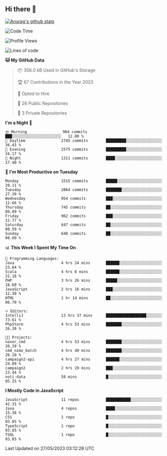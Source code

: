 ## Hi there 👋

[![Anurag's github stats](https://github-readme-stats.vercel.app/api?username=Songwonseok)](https://github.com/anuraghazra/github-readme-stats)



<!--START_SECTION:waka-->
![Code Time](http://img.shields.io/badge/Code%20Time-2%2C264%20hrs%2020%20mins-blue)

![Profile Views](http://img.shields.io/badge/Profile%20Views-0-blue)

![Lines of code](https://img.shields.io/badge/From%20Hello%20World%20I%27ve%20Written-35.0%20million%20lines%20of%20code-blue)

**🐱 My GitHub Data** 

> 📦 358.0 kB Used in GitHub's Storage 
 > 
> 🏆 67 Contributions in the Year 2023
 > 
> 💼 Opted to Hire
 > 
> 📜 26 Public Repositories 
 > 
> 🔑 3 Private Repositories 
 > 
**I'm a Night 🦉** 

```text
🌞 Morning                904 commits         ███░░░░░░░░░░░░░░░░░░░░░░   12.00 % 
🌆 Daytime                2745 commits        █████████░░░░░░░░░░░░░░░░   36.43 % 
🌃 Evening                2575 commits        █████████░░░░░░░░░░░░░░░░   34.17 % 
🌙 Night                  1311 commits        ████░░░░░░░░░░░░░░░░░░░░░   17.40 % 
```
📅 **I'm Most Productive on Tuesday** 

```text
Monday                   1515 commits        █████░░░░░░░░░░░░░░░░░░░░   20.11 % 
Tuesday                  2064 commits        ███████░░░░░░░░░░░░░░░░░░   27.39 % 
Wednesday                954 commits         ███░░░░░░░░░░░░░░░░░░░░░░   12.66 % 
Thursday                 745 commits         ██░░░░░░░░░░░░░░░░░░░░░░░   09.89 % 
Friday                   962 commits         ███░░░░░░░░░░░░░░░░░░░░░░   12.77 % 
Saturday                 647 commits         ██░░░░░░░░░░░░░░░░░░░░░░░   08.59 % 
Sunday                   648 commits         ██░░░░░░░░░░░░░░░░░░░░░░░   08.60 % 
```


📊 **This Week I Spent My Time On** 

```text
💬 Programming Languages: 
Java                     4 hrs 24 mins       ██████░░░░░░░░░░░░░░░░░░░   23.84 % 
Scala                    4 hrs 6 mins        ██████░░░░░░░░░░░░░░░░░░░   22.18 % 
PHP                      3 hrs 26 mins       █████░░░░░░░░░░░░░░░░░░░░   18.60 % 
JavaScript               2 hrs 16 mins       ███░░░░░░░░░░░░░░░░░░░░░░   12.30 % 
HTML                     1 hr 14 mins        ██░░░░░░░░░░░░░░░░░░░░░░░   06.70 % 

🔥 Editors: 
IntelliJ                 13 hrs 37 mins      ██████████████████░░░░░░░   73.61 % 
PhpStorm                 4 hrs 53 mins       ███████░░░░░░░░░░░░░░░░░░   26.39 % 

🐱‍💻 Projects: 
naver_cmd                4 hrs 53 mins       ███████░░░░░░░░░░░░░░░░░░   26.39 % 
cmd_nimo_batch           4 hrs 49 mins       ███████░░░░░░░░░░░░░░░░░░   26.10 % 
campaign2-api            4 hrs 27 mins       ██████░░░░░░░░░░░░░░░░░░░   24.09 % 
campaign2                2 hrs 29 mins       ███░░░░░░░░░░░░░░░░░░░░░░   13.44 % 
noti-data                58 mins             █░░░░░░░░░░░░░░░░░░░░░░░░   05.25 % 
```

**I Mostly Code in JavaScript** 

```text
JavaScript               11 repos            ███████████░░░░░░░░░░░░░░   42.31 % 
Java                     4 repos             ████░░░░░░░░░░░░░░░░░░░░░   15.38 % 
CSS                      1 repo              █░░░░░░░░░░░░░░░░░░░░░░░░   03.85 % 
TypeScript               1 repo              █░░░░░░░░░░░░░░░░░░░░░░░░   03.85 % 
TSQL                     1 repo              █░░░░░░░░░░░░░░░░░░░░░░░░   03.85 % 
```




 Last Updated on 27/05/2023 03:12:28 UTC
<!--END_SECTION:waka-->
